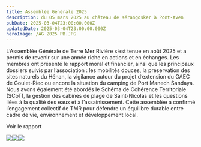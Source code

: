 ```yaml
---
title: Assemblée Générale 2025
description: du 05 mars 2025 au château de Kérangosker à Pont-Aven
pubDate: 2025-03-04T23:00:00.000Z
updatedDate: 2025-03-04T23:00:00.000Z
heroImage: /AG 2025 PB.JPG
---
```


L’Assemblée Générale de Terre Mer Rivière s’est tenue en août 2025 et a permis de revenir sur une année riche en actions et en échanges. Les membres ont présenté le rapport moral et financier, ainsi que les principaux dossiers suivis par l’association : les mobilités douces, la préservation des sites naturels du Hénan, la vigilance autour du projet d’extension du GAEC de Goulet-Riec ou encore la situation du camping de Port Manech Sandaya. Nous avons également été abordés le Schéma de Cohérence Territoriale (SCoT), la gestion des cabines de plage de Saint-Nicolas et les questions liées à la qualité des eaux et à l’assainissement. Cette assemblée a confirmé l’engagement collectif de TMR pour défendre un équilibre durable entre cadre de vie, environnement et développement local.

Voir le rapport

![](</AG2025 SD.JPG>)![](</AG 2025 EB.JPG>)![](</AG EHPQ.JPG>)
